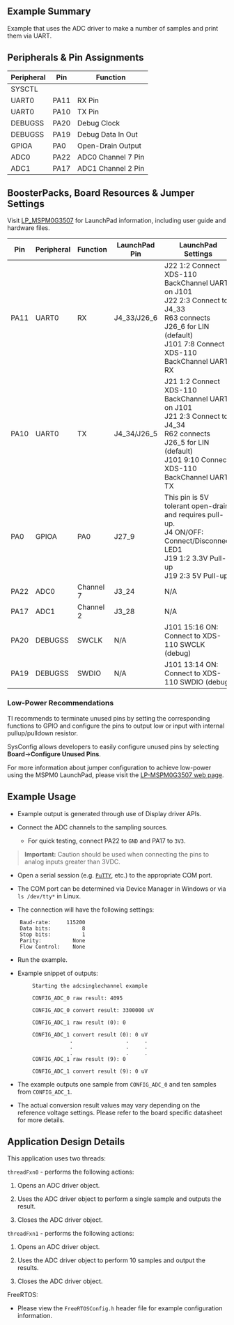 ## Example Summary

Example that uses the ADC driver to make a number of samples
and print them via UART.

## Peripherals & Pin Assignments

| Peripheral | Pin | Function |
| --- | --- | --- |
| SYSCTL |  |  |
| UART0 | PA11 | RX Pin |
| UART0 | PA10 | TX Pin |
| DEBUGSS | PA20 | Debug Clock |
| DEBUGSS | PA19 | Debug Data In Out |
| GPIOA | PA0 | Open-Drain Output |
| ADC0 | PA22 | ADC0 Channel 7 Pin |
| ADC1 | PA17 | ADC1 Channel 2 Pin |

## BoosterPacks, Board Resources & Jumper Settings

Visit [LP_MSPM0G3507](https://www.ti.com/tool/LP-MSPM0G3507) for LaunchPad information, including user guide and hardware files.

| Pin | Peripheral | Function | LaunchPad Pin | LaunchPad Settings |
| --- | --- | --- | --- | --- |
| PA11 | UART0 | RX | J4_33/J26_6 | J22 1:2 Connect XDS-110 BackChannel UART on J101<br>J22 2:3 Connect to J4_33<br>R63 connects J26_6 for LIN (default)<br>J101 7:8 Connect XDS-110 BackChannel UART RX |
| PA10 | UART0 | TX | J4_34/J26_5 | J21 1:2 Connect XDS-110 BackChannel UART on J101<br>J21 2:3 Connect to J4_34<br>R62 connects J26_5 for LIN (default)<br>J101 9:10 Connect XDS-110 BackChannel UART TX |
| PA0 | GPIOA | PA0 | J27_9 | This pin is 5V tolerant open-drain and requires pull-up.<br>J4 ON/OFF: Connect/Disconnect LED1<br>J19 1:2 3.3V Pull-up<br>J19 2:3 5V Pull-up |
| PA22 | ADC0 | Channel 7 | J3_24 | N/A |
| PA17 | ADC1 | Channel 2 | J3_28 | N/A |
| PA20 | DEBUGSS | SWCLK | N/A | J101 15:16 ON: Connect to XDS-110 SWCLK (debug) |
| PA19 | DEBUGSS | SWDIO | N/A | J101 13:14 ON: Connect to XDS-110 SWDIO (debug) |

### Low-Power Recommendations
TI recommends to terminate unused pins by setting the corresponding functions to
GPIO and configure the pins to output low or input with internal
pullup/pulldown resistor.

SysConfig allows developers to easily configure unused pins by selecting **Board**→**Configure Unused Pins**.

For more information about jumper configuration to achieve low-power using the
MSPM0 LaunchPad, please visit the [LP-MSPM0G3507 web page](https://www.ti.com/tool/LP-MSPM0G3507).

## Example Usage

* Example output is generated through use of Display driver APIs.

* Connect the ADC channels to the sampling sources.
    * For quick testing, connect PA22 to `GND` and PA17 to `3V3`.

>__Important:__ Caution should be used when connecting the pins to analog inputs greater than 3VDC.

* Open a serial session (e.g. [`PuTTY`](http://www.putty.org/ "PuTTY's
Homepage"), etc.) to the appropriate COM port.
* The COM port can be determined via Device Manager in Windows or via
`ls /dev/tty*` in Linux.

* The connection will have the following settings:

```text
    Baud-rate:     115200
    Data bits:          8
    Stop bits:          1
    Parity:          None
    Flow Control:    None
```

* Run the example.

* Example snippet of outputs:

```text
        Starting the adcsinglechannel example

        CONFIG_ADC_0 raw result: 4095

        CONFIG_ADC_0 convert result: 3300000 uV

        CONFIG_ADC_1 raw result (0): 0

        CONFIG_ADC_1 convert result (0): 0 uV
                    .                 .     .
                    .                 .     .
                    .                 .     .
        CONFIG_ADC_1 raw result (9): 0

        CONFIG_ADC_1 convert result (9): 0 uV
```

* The example outputs one sample from `CONFIG_ADC_0` and ten samples from
`CONFIG_ADC_1`.

* The actual conversion result values may vary depending on the reference
voltage settings. Please refer to the board specific datasheet for more details.

## Application Design Details

This application uses two threads:

`threadFxn0` - performs the following actions:

1. Opens an ADC driver object.

2. Uses the ADC driver object to perform a single sample and outputs the result.

3. Closes the ADC driver object.

`threadFxn1` - performs the following actions:

1. Opens an ADC driver object.

2. Uses the ADC driver object to perform 10 samples and output the results.

3. Closes the ADC driver object.

FreeRTOS:

* Please view the `FreeRTOSConfig.h` header file for example configuration
information.
